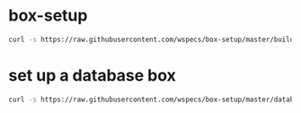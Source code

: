 # box-setup

```bash
curl -s https://raw.githubusercontent.com/wspecs/box-setup/master/build.sh | sudo -E bash
```

# set up a database box

```bash
curl -s https://raw.githubusercontent.com/wspecs/box-setup/master/database.sh | sudo -E bash
```

